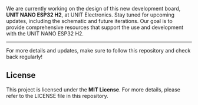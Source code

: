 We are currently working on the design of this new development board, **UNIT NANO ESP32 H2**, at UNIT Electronics. Stay tuned for upcoming updates, including the schematic and future iterations. Our goal is to provide comprehensive resources that support the use and development with the UNIT NANO ESP32 H2.

---

For more details and updates, make sure to follow this repository and check back regularly!

## License

This project is licensed under the **MIT License**. For more details, please refer to the LICENSE file in this repository.

